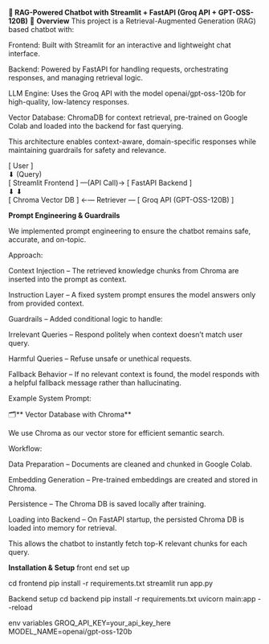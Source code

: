 **🚀 RAG-Powered Chatbot with Streamlit + FastAPI (Groq API + GPT-OSS-120B)**
📌 **Overview**
This project is a Retrieval-Augmented Generation (RAG) based chatbot with:

Frontend: Built with Streamlit for an interactive and lightweight chat interface.

Backend: Powered by FastAPI for handling requests, orchestrating responses, and managing retrieval logic.

LLM Engine: Uses the Groq API with the model openai/gpt-oss-120b for high-quality, low-latency responses.

Vector Database: ChromaDB for context retrieval, pre-trained on Google Colab and loaded into the backend for fast querying.

This architecture enables context-aware, domain-specific responses while maintaining guardrails for safety and relevance.

[ User ]  
   ⬇ (Query)  
[ Streamlit Frontend ] —(API Call)→ [ FastAPI Backend ]  
   ⬇                                   ⬇  
[ Chroma Vector DB ] ←— Retriever — [ Groq API (GPT-OSS-120B) ]  


**Prompt Engineering & Guardrails**

We implemented prompt engineering to ensure the chatbot remains safe, accurate, and on-topic.

Approach:

Context Injection – The retrieved knowledge chunks from Chroma are inserted into the prompt as context.

Instruction Layer – A fixed system prompt ensures the model answers only from provided context.

Guardrails – Added conditional logic to handle:

Irrelevant Queries – Respond politely when context doesn’t match user query.

Harmful Queries – Refuse unsafe or unethical requests.

Fallback Behavior – If no relevant context is found, the model responds with a helpful fallback message rather than hallucinating.

Example System Prompt:






🗂** Vector Database with Chroma**

We use Chroma as our vector store for efficient semantic search.

Workflow:

Data Preparation – Documents are cleaned and chunked in Google Colab.

Embedding Generation – Pre-trained embeddings are created and stored in Chroma.

Persistence – The Chroma DB is saved locally after training.

Loading into Backend – On FastAPI startup, the persisted Chroma DB is loaded into memory for retrieval.

This allows the chatbot to instantly fetch top-K relevant chunks for each query.





**Installation & Setup**
front end set up 

cd frontend
pip install -r requirements.txt
streamlit run app.py


Backend setup 
cd backend
pip install -r requirements.txt
uvicorn main:app --reload

env variables 
GROQ_API_KEY=your_api_key_here
MODEL_NAME=openai/gpt-oss-120b
